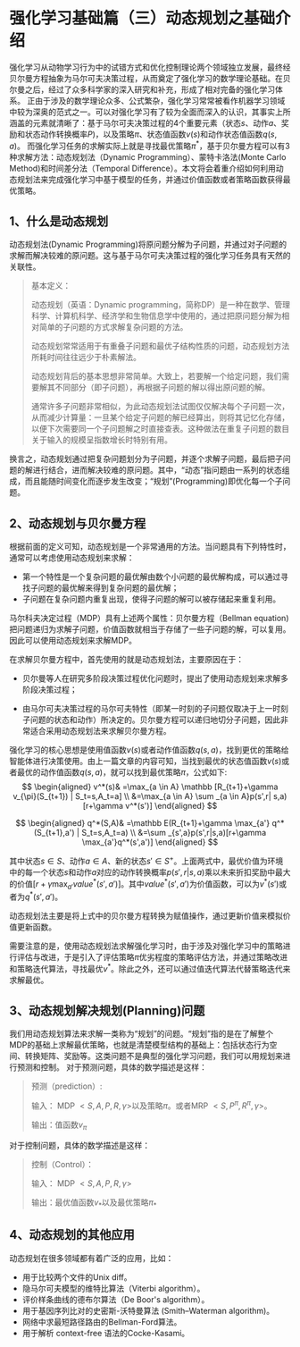 # 强化学习基础篇（三）动态规划之基础介绍

强化学习从动物学习行为中的试错方式和优化控制理论两个领域独立发展，最终经贝尔曼方程抽象为马尔可夫决策过程，从而奠定了强化学习的数学理论基础。在贝尔曼之后，经过了众多科学家的深入研究和补充，形成了相对完备的强化学习体系。
正由于涉及的数学理论众多、公式繁杂，强化学习常常被看作机器学习领域中较为深奥的范式之一。可以对强化学习有了较为全面而深入的认识，其事实上所涵盖的元素就清晰了：基于马尔可夫决策过程的4个重要元素（状态$s$、动作$a$、奖励和状态动作转换概率$P$)，以及策略$\pi$、状态值函数$v(s)$和动作状态值函数$q(s,a)$。
而强化学习任务的求解实际上就是寻找最优策略$\pi^*$，基于贝尔曼方程可以有3种求解方法：动态规划法（Dynamic Programming）、蒙特卡洛法(Monte Carlo Method)和时间差分法（Temporal Difference）。本文将会着重介绍如何利用动态规划法来完成强化学习中基于模型的任务，并通过价值函数或者策略函数获得最优策略。

## 1、什么是动态规划

动态规划法(Dynamic Programming)将原问题分解为子问题，并通过对子问题的求解而解决较难的原问题。这与基于马尔可夫决策过程的强化学习任务具有天然的关联性。

> 基本定义：
>
> 动态规划（英语：Dynamic programming，简称DP）是一种在数学、管理科学、计算机科学、经济学和生物信息学中使用的，通过把原问题分解为相对简单的子问题的方式求解复杂问题的方法。
>
> 动态规划常常适用于有重叠子问题和最优子结构性质的问题，动态规划方法所耗时间往往远少于朴素解法。
>
> 动态规划背后的基本思想非常简单。大致上，若要解一个给定问题，我们需要解其不同部分（即子问题），再根据子问题的解以得出原问题的解。
>
> 通常许多子问题非常相似，为此动态规划法试图仅仅解决每个子问题一次，从而减少计算量：一旦某个给定子问题的解已经算出，则将其记忆化存储，以便下次需要同一个子问题解之时直接查表。这种做法在重复子问题的数目关于输入的规模呈指数增长时特别有用。

换言之，动态规划通过把复杂问题划分为子问题，并逐个求解子问题，最后把子问题的解进行结合，进而解决较难的原问题。其中，“动态”指问题由一系列的状态组成，而且能随时间变化而逐步发生改变；“规划”(Programming)即优化每一个子问题。

## 2、动态规划与贝尔曼方程

根据前面的定义可知，动态规划是一个非常通用的方法。当问题具有下列特性时，通常可以考虑使用动态规划来求解：

* 第一个特性是一个复杂问题的最优解由数个小问题的最优解构成，可以通过寻找子问题的最优解来得到复杂问题的最优解；
* 子问题在复杂问题内重复出现，使得子问题的解可以被存储起来重复利用。

马尔科夫决定过程（MDP）具有上述两个属性：贝尔曼方程（Bellman equation)把问题递归为求解子问题，价值函数就相当于存储了一些子问题的解，可以复用。因此可以使用动态规划来求解MDP。

在求解贝尔曼方程中，首先使用的就是动态规划法，主要原因在于：

* 贝尔曼等人在研究多阶段决策过程优化问题时，提出了使用动态规划来求解多阶段决策过程；

* 由马尔可夫决策过程的马尔可夫特性（即某一时刻的子问题仅取决于上一时刻子问题的状态和动作）所决定的。贝尔曼方程可以递归地切分子问题，因此非常适合采用动态规划法来求解贝尔曼方程。

强化学习的核心思想是使用值函数$v(s)$或者动作值函数$q(s,a)$，找到更优的策略给智能体进行决策使用。由上一篇文章的内容可知，当找到最优的状态值函数$v(s)$或者最优的动作值函数$q(s,a)$，就可以找到最优策略$\pi$，公式如下:
$$
\begin{aligned}
v^*(s)& =\max_{a \in A} \mathbb [R_{t+1}+\gamma v_{\pi}(S_{t+1}) | S_t=s,A_t=a] \\
&=\max_{a \in A} \sum _{a \in A}p(s',r| s,a)[r+\gamma v^*(s')]
\end{aligned}
$$

$$
\begin{aligned}
q^*(S,A)& =\mathbb E(R_{t+1}+\gamma \max_{a'} q^*(S_{t+1},a') | S_t=s,A_t=a) \\
&=\sum _{s',a}p(s',r|s,a)[r+\gamma \max_{a'}q^*(s',a')]
\end{aligned}
$$

其中状态$s \in S$、动作$a \in A$、新的状态$s' \in S^+$。上面两式中，最优价值为环境中的每一个状态$s$和动作$a$对应的动作转换概率$p(s',r|s,a)$乘以未来折扣奖励中最大的价值$[r+\gamma \max_{a'}value^*(s',a')]$。其中$value^*(s',a')$为价值函数，可以为$v^*(s')$或者为$q^*(s',a')$。

动态规划法主要是将上式中的贝尔曼方程转换为赋值操作，通过更新价值来模拟价值更新函数。

需要注意的是，使用动态规划法求解强化学习时，由于涉及对强化学习中的策略进行评估与改进，于是引入了评估策略$\pi$优劣程度的策略评估方法，并通过策略改进和策略迭代算法，寻找最优$v^*$。除此之外，还可以通过值迭代算法代替策略迭代来求解最优。

## 3、动态规划解决规划(Planning)问题

我们用动态规划算法来求解一类称为“规划”的问题。“规划”指的是在了解整个MDP的基础上求解最优策略，也就是清楚模型结构的基础上：包括状态行为空间、转换矩阵、奖励等。这类问题不是典型的强化学习问题，我们可以用规划来进行预测和控制。
对于预测问题，具体的数学描述是这样：

>预测（prediction）:
>
>输入： MDP $<S,A,P,R,\gamma>$以及策略$\pi$。或者MRP $<S,P^{\pi},R^{\pi},\gamma>$。
>
>输出：值函数$v_{\pi}$

对于控制问题，具体的数学描述是这样：

> 控制（Control）：
>
> 输入： MDP $<S,A,P,R,\gamma>$
>
> 输出：最优值函数$v_{*}$以及最优策略$\pi_{*}$

## 4、动态规划的其他应用

动态规划在很多领域都有着广泛的应用，比如：

* 用于比较两个文件的Unix diff。
* 隐马尔可夫模型的维特比算法（Viterbi algorithm）。
* 评价样条曲线的德布尔算法（De Boor's algorithm）。
* 用于基因序列比对的史密斯-沃特曼算法 (Smith–Waterman algorithm)。
* 网络中求最短路径路由的Bellman-Ford算法。
* 用于解析 context-free 语法的Cocke-Kasami。
